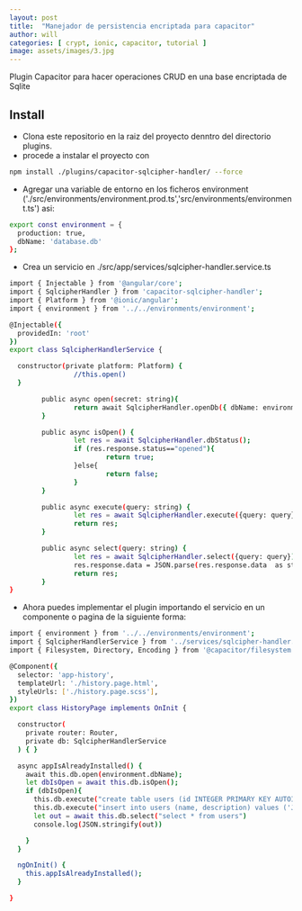 ```yaml
---
layout: post
title:  "Manejador de persistencia encriptada para capacitor"
author: will
categories: [ crypt, ionic, capacitor, tutorial ]
image: assets/images/3.jpg
---
```


Plugin Capacitor para hacer operaciones CRUD en una base encriptada de Sqlite

## Install

* Clona este repositorio en la raiz del proyecto denntro del directorio plugins.
* procede a instalar el proyecto con
```bash
npm install ./plugins/capacitor-sqlcipher-handler/ --force
```
* Agregar una variable de entorno en los ficheros environment ('./src/environments/environment.prod.ts','src/environments/environment.ts') asi:
```bash
export const environment = {
  production: true,
  dbName: 'database.db'
};
```
* Crea un servicio en ./src/app/services/sqlcipher-handler.service.ts

```bash
import { Injectable } from '@angular/core';
import { SqlcipherHandler } from 'capacitor-sqlcipher-handler';
import { Platform } from '@ionic/angular';
import { environment } from '../../environments/environment';

@Injectable({
  providedIn: 'root'
})
export class SqlcipherHandlerService {

  constructor(private platform: Platform) {
                //this.open()
  }

        public async open(secret: string){
                return await SqlcipherHandler.openDb({ dbName: environment.dbName, password: secret });
        }

        public async isOpen() {
                let res = await SqlcipherHandler.dbStatus();
                if (res.response.status=="opened"){
                        return true;
                }else{
                        return false;
                }
        }

        public async execute(query: string) {
                let res = await SqlcipherHandler.execute({query: query});
                return res;
        }

        public async select(query: string) {
                let res = await SqlcipherHandler.select({query: query});
                res.response.data = JSON.parse(res.response.data  as string)
                return res;
        }
}
```

* Ahora puedes implementar el plugin importando el servicio en un componente o pagina de la siguiente forma:

```bash
import { environment } from '../../environments/environment';
import { SqlcipherHandlerService } from '../services/sqlcipher-handler.service';
import { Filesystem, Directory, Encoding } from '@capacitor/filesystem';

@Component({
  selector: 'app-history',
  templateUrl: './history.page.html',
  styleUrls: ['./history.page.scss'],
})
export class HistoryPage implements OnInit {

  constructor(
    private router: Router,
    private db: SqlcipherHandlerService
  ) { }

  async appIsAlreadyInstalled() {
    await this.db.open(environment.dbName);
    let dbIsOpen = await this.db.isOpen();
    if (dbIsOpen){
      this.db.execute("create table users (id INTEGER PRIMARY KEY AUTOINCREMENT, name TEXT, description TEXT)")
      this.db.execute("insert into users (name, description) values ('Juan', 'CEO')")
      let out = await this.db.select("select * from users")
      console.log(JSON.stringify(out))

    }
  }

  ngOnInit() {
    this.appIsAlreadyInstalled();
  }

}
```
